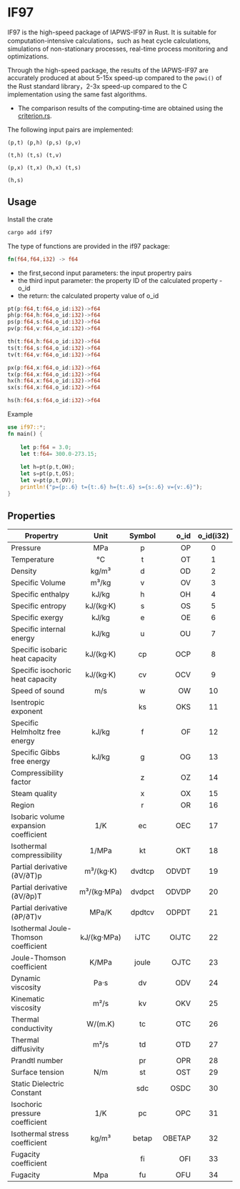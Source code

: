 # IF97

IF97 is the high-speed package of IAPWS-IF97 in Rust. It is suitable for computation-intensive calculations，such as heat cycle calculations, simulations of non-stationary processes, real-time process monitoring and optimizations.
 
Through the high-speed package, the results of the IAPWS-IF97 are accurately produced at about 5-15x speed-up compared to  the `powi()` of the Rust standard library，2-3x speed-up compared to the C implementation using the same fast algorithms.

* The comparison results of the computing-time are obtained using the [criterion.rs](https://bheisler.github.io/criterion.rs/book/index.html). 

The following input pairs are implemented: 

```
(p,t) (p,h) (p,s) (p,v) 

(t,h) (t,s) (t,v) 

(p,x) (t,x) (h,x) (t,s) 

(h,s)  
```
## Usage

Install the crate

```bash
cargo add if97
```

The type of functions are provided in the if97 package:

```rust
fn(f64,f64,i32) -> f64
``````

* the first,second input parameters: the input propertry pairs
* the third input parameter: the property ID of the calculated property - o_id
* the return: the calculated property value of o_id

```rust
pt(p:f64,t:f64,o_id:i32)->f64
ph(p:f64,h:f64,o_id:i32)->f64
ps(p:f64,s:f64,o_id:i32)->f64
pv(p:f64,v:f64,o_id:i32)->f64

th(t:f64,h:f64,o_id:i32)->f64
ts(t:f64,s:f64,o_id:i32)->f64
tv(t:f64,v:f64,o_id:i32)->f64

px(p:f64,x:f64,o_id:i32)->f64
tx(p:f64,x:f64,o_id:i32)->f64
hx(h:f64,x:f64,o_id:i32)->f64
sx(s:f64,x:f64,o_id:i32)->f64

hs(h:f64,s:f64,o_id:i32)->f64
```
Example

```rust
use if97::*;
fn main() {
    
    let p:f64 = 3.0;
    let t:f64= 300.0-273.15;
   
    let h=pt(p,t,OH);
    let s=pt(p,t,OS);
    let v=pt(p,t,OV);
    println!("p={p:.6} t={t:.6} h={t:.6} s={s:.6} v={v:.6}");   
}
```
    
## Properties

| Propertry                             |    Unit     | Symbol | o_id  | o_id(i32)|
| ------------------------------------- | :---------: |:------:|-----:|:--------:|
| Pressure                              |     MPa     |      p |   OP  |       0  |
| Temperature                           |     °C      |      t |   OT  |       1  |
| Density                               |   kg/m³     |      d |   OD  |       2  |
| Specific Volume                       |   m³/kg     |      v |   OV  |       3  |
| Specific enthalpy                     |    kJ/kg    |      h |   OH  |       4  |
| Specific entropy                      |  kJ/(kg·K)  |      s |   OS  |       5  |
| Specific exergy                       |    kJ/kg    |      e |   OE  |       6  |
| Specific internal energy              |    kJ/kg    |      u |   OU  |       7  |
| Specific isobaric heat capacity       |  kJ/(kg·K)  |     cp |  OCP  |       8  |
| Specific isochoric heat capacity      |  kJ/(kg·K)  |     cv |  OCV  |       9  |
| Speed of sound                        |     m/s     |      w |   OW  |       10 |
| Isentropic exponent                   |             |     ks |  OKS  |       11 |
| Specific Helmholtz free energy        |    kJ/kg    |     f  |   OF  |       12 |
| Specific Gibbs free energy            |    kJ/kg    |     g  |   OG  |       13 |
| Compressibility factor                |             |     z  |   OZ  |       14 |
| Steam quality                         |             |     x  |   OX  |       15 |
| Region                                |             |      r |   OR  |       16 |
| Isobaric volume expansion coefficient |     1/K     |     ec |  OEC  |       17 |
| Isothermal compressibility            |    1/MPa    |     kt |  OKT  |       18 |
| Partial derivative (∂V/∂T)p           |  m³/(kg·K)  | dvdtcp | ODVDT |       19 |
| Partial derivative (∂V/∂p)T           | m³/(kg·MPa) | dvdpct | ODVDP |       20 |
| Partial derivative (∂P/∂T)v           |    MPa/K    | dpdtcv | ODPDT |       21 |
| Isothermal Joule-Thomson coefficient  | kJ/(kg·MPa) |   iJTC | OIJTC |       22 |
| Joule-Thomson coefficient             |    K/MPa    |   joule| OJTC  |       23 |
| Dynamic viscosity                     |   Pa·s      |     dv |  ODV  |       24 |
| Kinematic viscosity                   |    m²/s    |     kv |  OKV  |       25 |
| Thermal conductivity                  |   W/(m.K)   |     tc |  OTC  |       26 |
| Thermal diffusivity                   |    m²/s    |     td |  OTD  |       27 |
| Prandtl number                        |             |     pr |  OPR  |       28 |
| Surface tension                       |    N/m      |     st |  OST  |       29 |
| Static Dielectric Constant            |             |    sdc | OSDC  |       30 |
| Isochoric pressure coefficient        |    1/K      |    pc  | OPC   |       31 |
| Isothermal stress coefficient         |   kg/m³     |   betap| OBETAP|       32 |
| Fugacity coefficient                  |             |      fi|   OFI |       33 |
| Fugacity                              |     Mpa     |      fu|   OFU |       34 |



